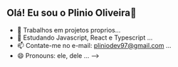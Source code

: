 ## Olá! Eu sou o Plinio Oliveira👋

- 🔭 Trabalhos em projetos proprios...
- 🌱 Estudando Javascript, React e Typescript  ...
- 📫 Contate-me no e-mail: pliniodev97@gmail.com ...
- 😄 Pronouns: ele, dele ...
-->

